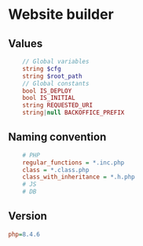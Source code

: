 # Website builder

## Values
```php
    // Global variables
    string $cfg
    string $root_path
    // Global constants
    bool IS_DEPLOY
    bool IS_INITIAL
    string REQUESTED_URI
    string|null BACKOFFICE_PREFIX
```

## Naming convention
```ini
    # PHP
    regular_functions = *.inc.php
    class = *.class.php
    class_with_inheritance = *.h.php
    # JS
    # DB
```

## Version
```ini
php=8.4.6
```